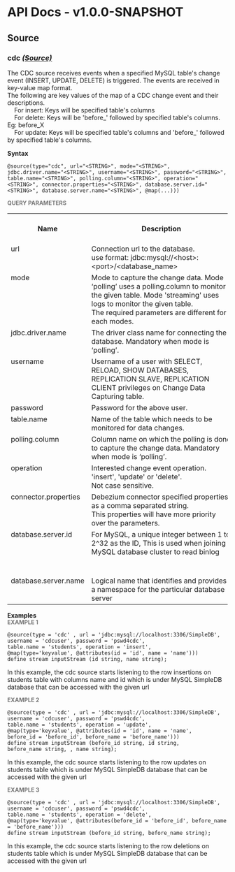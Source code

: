 # API Docs - v1.0.0-SNAPSHOT

## Source

### cdc *<a target="_blank" href="https://wso2.github.io/siddhi/documentation/siddhi-4.0/#source">(Source)</a>*

<p style="word-wrap: break-word">The CDC source receives events when a specified MySQL table's change event (INSERT, UPDATE, DELETE) is triggered. The events are received in key-value map format.<br>The following are key values of the map of a CDC change event and their descriptions.<br>&nbsp;&nbsp;&nbsp;&nbsp;For insert: Keys will be specified table's columns<br>&nbsp;&nbsp;&nbsp;&nbsp;For delete: Keys will be 'before_' followed by specified table's columns. Eg: before_X<br>&nbsp;&nbsp;&nbsp;&nbsp;For update: Keys will be specified table's columns and 'before_' followed by specified table's columns.</p>

<span id="syntax" class="md-typeset" style="display: block; font-weight: bold;">Syntax</span>
```
@source(type="cdc", url="<STRING>", mode="<STRING>", jdbc.driver.name="<STRING>", username="<STRING>", password="<STRING>", table.name="<STRING>", polling.column="<STRING>", operation="<STRING>", connector.properties="<STRING>", database.server.id="<STRING>", database.server.name="<STRING>", @map(...)))
```

<span id="query-parameters" class="md-typeset" style="display: block; color: rgba(0, 0, 0, 0.54); font-size: 12.8px; font-weight: bold;">QUERY PARAMETERS</span>
<table>
    <tr>
        <th>Name</th>
        <th style="min-width: 20em">Description</th>
        <th>Default Value</th>
        <th>Possible Data Types</th>
        <th>Optional</th>
        <th>Dynamic</th>
    </tr>
    <tr>
        <td style="vertical-align: top">url</td>
        <td style="vertical-align: top; word-wrap: break-word">Connection url to the database.<br>use format: jdbc:mysql://&lt;host&gt;:&lt;port&gt;/&lt;database_name&gt; </td>
        <td style="vertical-align: top"></td>
        <td style="vertical-align: top">STRING</td>
        <td style="vertical-align: top">No</td>
        <td style="vertical-align: top">No</td>
    </tr>
    <tr>
        <td style="vertical-align: top">mode</td>
        <td style="vertical-align: top; word-wrap: break-word">Mode to capture the change data. Mode ‘polling’ uses a polling.column to monitor the given table. Mode 'streaming' uses logs to monitor the given table.<br>The required parameters are different for each modes.</td>
        <td style="vertical-align: top">streaming</td>
        <td style="vertical-align: top">STRING</td>
        <td style="vertical-align: top">Yes</td>
        <td style="vertical-align: top">No</td>
    </tr>
    <tr>
        <td style="vertical-align: top">jdbc.driver.name</td>
        <td style="vertical-align: top; word-wrap: break-word">The driver class name for connecting the database. Mandatory when mode is ‘polling’.</td>
        <td style="vertical-align: top"><Empty_String></td>
        <td style="vertical-align: top">STRING</td>
        <td style="vertical-align: top">Yes</td>
        <td style="vertical-align: top">No</td>
    </tr>
    <tr>
        <td style="vertical-align: top">username</td>
        <td style="vertical-align: top; word-wrap: break-word">Username of a user with SELECT, RELOAD, SHOW DATABASES, REPLICATION SLAVE, REPLICATION CLIENT privileges on Change Data Capturing table.</td>
        <td style="vertical-align: top"></td>
        <td style="vertical-align: top">STRING</td>
        <td style="vertical-align: top">No</td>
        <td style="vertical-align: top">No</td>
    </tr>
    <tr>
        <td style="vertical-align: top">password</td>
        <td style="vertical-align: top; word-wrap: break-word">Password for the above user.</td>
        <td style="vertical-align: top"></td>
        <td style="vertical-align: top">STRING</td>
        <td style="vertical-align: top">No</td>
        <td style="vertical-align: top">No</td>
    </tr>
    <tr>
        <td style="vertical-align: top">table.name</td>
        <td style="vertical-align: top; word-wrap: break-word">Name of the table which needs to be monitored for data changes.</td>
        <td style="vertical-align: top"></td>
        <td style="vertical-align: top">STRING</td>
        <td style="vertical-align: top">No</td>
        <td style="vertical-align: top">No</td>
    </tr>
    <tr>
        <td style="vertical-align: top">polling.column</td>
        <td style="vertical-align: top; word-wrap: break-word">Column name on which the polling is done to capture the change data. Mandatory when mode is ‘polling’.</td>
        <td style="vertical-align: top"><Empty_String></td>
        <td style="vertical-align: top">STRING</td>
        <td style="vertical-align: top">Yes</td>
        <td style="vertical-align: top">No</td>
    </tr>
    <tr>
        <td style="vertical-align: top">operation</td>
        <td style="vertical-align: top; word-wrap: break-word">Interested change event operation. 'insert', 'update' or 'delete'. <br>Not case sensitive.</td>
        <td style="vertical-align: top"></td>
        <td style="vertical-align: top">STRING</td>
        <td style="vertical-align: top">No</td>
        <td style="vertical-align: top">No</td>
    </tr>
    <tr>
        <td style="vertical-align: top">connector.properties</td>
        <td style="vertical-align: top; word-wrap: break-word">Debezium connector specified properties as a comma separated string. <br>This properties will have more priority over the parameters.</td>
        <td style="vertical-align: top">Empty_String</td>
        <td style="vertical-align: top">STRING</td>
        <td style="vertical-align: top">Yes</td>
        <td style="vertical-align: top">No</td>
    </tr>
    <tr>
        <td style="vertical-align: top">database.server.id</td>
        <td style="vertical-align: top; word-wrap: break-word">For MySQL, a unique integer between 1 to 2^32 as the ID, This is used when joining MySQL database cluster to read binlog</td>
        <td style="vertical-align: top">Random integer between 5400 and 6400</td>
        <td style="vertical-align: top">STRING</td>
        <td style="vertical-align: top">Yes</td>
        <td style="vertical-align: top">No</td>
    </tr>
    <tr>
        <td style="vertical-align: top">database.server.name</td>
        <td style="vertical-align: top; word-wrap: break-word">Logical name that identifies and provides a namespace for the particular database server</td>
        <td style="vertical-align: top">{host}_{port}</td>
        <td style="vertical-align: top">STRING</td>
        <td style="vertical-align: top">Yes</td>
        <td style="vertical-align: top">No</td>
    </tr>
</table>

<span id="examples" class="md-typeset" style="display: block; font-weight: bold;">Examples</span>
<span id="example-1" class="md-typeset" style="display: block; color: rgba(0, 0, 0, 0.54); font-size: 12.8px; font-weight: bold;">EXAMPLE 1</span>
```
@source(type = 'cdc' , url = 'jdbc:mysql://localhost:3306/SimpleDB', 
username = 'cdcuser', password = 'pswd4cdc', 
table.name = 'students', operation = 'insert', 
@map(type='keyvalue', @attributes(id = 'id', name = 'name')))
define stream inputStream (id string, name string);
```
<p style="word-wrap: break-word">In this example, the cdc source starts listening to the row insertions  on students table with columns name and id which is under MySQL SimpleDB database that can be accessed with the given url</p>

<span id="example-2" class="md-typeset" style="display: block; color: rgba(0, 0, 0, 0.54); font-size: 12.8px; font-weight: bold;">EXAMPLE 2</span>
```
@source(type = 'cdc' , url = 'jdbc:mysql://localhost:3306/SimpleDB', 
username = 'cdcuser', password = 'pswd4cdc', 
table.name = 'students', operation = 'update', 
@map(type='keyvalue', @attributes(id = 'id', name = 'name', 
before_id = 'before_id', before_name = 'before_name')))
define stream inputStream (before_id string, id string, 
before_name string, , name string);
```
<p style="word-wrap: break-word">In this example, the cdc source starts listening to the row updates on students table which is under MySQL SimpleDB database that can be accessed with the given url</p>

<span id="example-3" class="md-typeset" style="display: block; color: rgba(0, 0, 0, 0.54); font-size: 12.8px; font-weight: bold;">EXAMPLE 3</span>
```
@source(type = 'cdc' , url = 'jdbc:mysql://localhost:3306/SimpleDB', 
username = 'cdcuser', password = 'pswd4cdc', 
table.name = 'students', operation = 'delete', 
@map(type='keyvalue', @attributes(before_id = 'before_id', before_name = 'before_name')))
define stream inputStream (before_id string, before_name string);
```
<p style="word-wrap: break-word">In this example, the cdc source starts listening to the row deletions on students table which is under MySQL SimpleDB database that can be accessed with the given url</p>

